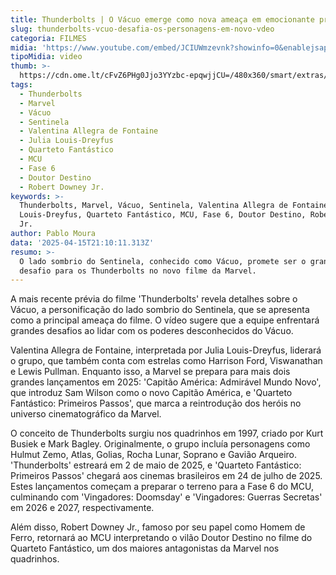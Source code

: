 ```yaml
---
title: Thunderbolts | O Vácuo emerge como nova ameaça em emocionante prévia
slug: thunderbolts-vcuo-desafia-os-personagens-em-novo-vdeo
categoria: FILMES
midia: 'https://www.youtube.com/embed/JCIUWmzevnk?showinfo=0&enablejsapi=1'
tipoMidia: video
thumb: >-
  https://cdn.ome.lt/cFvZ6PHg0Jjo3YYzbc-epqwjjCU=/480x360/smart/extras/conteudos/Captura_de_tela_2025-04-15_174122.png
tags:
  - Thunderbolts
  - Marvel
  - Vácuo
  - Sentinela
  - Valentina Allegra de Fontaine
  - Julia Louis-Dreyfus
  - Quarteto Fantástico
  - MCU
  - Fase 6
  - Doutor Destino
  - Robert Downey Jr.
keywords: >-
  Thunderbolts, Marvel, Vácuo, Sentinela, Valentina Allegra de Fontaine, Julia
  Louis-Dreyfus, Quarteto Fantástico, MCU, Fase 6, Doutor Destino, Robert Downey
  Jr.
author: Pablo Moura
data: '2025-04-15T21:10:11.313Z'
resumo: >-
  O lado sombrio do Sentinela, conhecido como Vácuo, promete ser o grande
  desafio para os Thunderbolts no novo filme da Marvel.
---
```


A mais recente prévia do filme 'Thunderbolts' revela detalhes sobre o Vácuo, a personificação do lado sombrio do Sentinela, que se apresenta como a principal ameaça do filme. O vídeo sugere que a equipe enfrentará grandes desafios ao lidar com os poderes desconhecidos do Vácuo.

<blockquote class="instagram-media"><a href="https://www.instagram.com/reel/DIetfTwvujc/captioned/"></a></blockquote>

Valentina Allegra de Fontaine, interpretada por Julia Louis-Dreyfus, liderará o grupo, que também conta com estrelas como Harrison Ford, Viswanathan e Lewis Pullman. Enquanto isso, a Marvel se prepara para mais dois grandes lançamentos em 2025: 'Capitão América: Admirável Mundo Novo', que introduz Sam Wilson como o novo Capitão América, e 'Quarteto Fantástico: Primeiros Passos', que marca a reintrodução dos heróis no universo cinematográfico da Marvel.

O conceito de Thunderbolts surgiu nos quadrinhos em 1997, criado por Kurt Busiek e Mark Bagley. Originalmente, o grupo incluía personagens como Hulmut Zemo, Atlas, Golias, Rocha Lunar, Soprano e Gavião Arqueiro. 'Thunderbolts' estreará em 2 de maio de 2025, e 'Quarteto Fantástico: Primeiros Passos' chegará aos cinemas brasileiros em 24 de julho de 2025. Estes lançamentos começam a preparar o terreno para a Fase 6 do MCU, culminando com 'Vingadores: Doomsday' e 'Vingadores: Guerras Secretas' em 2026 e 2027, respectivamente.

Além disso, Robert Downey Jr., famoso por seu papel como Homem de Ferro, retornará ao MCU interpretando o vilão Doutor Destino no filme do Quarteto Fantástico, um dos maiores antagonistas da Marvel nos quadrinhos.
